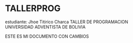 # TALLERPROG
estudiante: Jhoe Titirico Charca
TALLER DE PROGRAMACION 
UNIVERSIDAD ADVENTISTA DE BOLIVIA 

ESTE ES MI DOCUMENTO CON CAMBIOS 